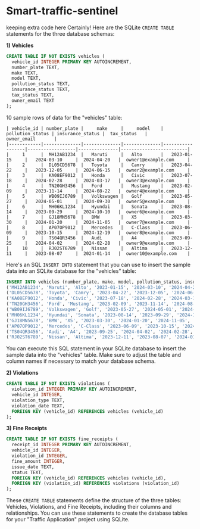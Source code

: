 # Smart-traffic-sentinel

keeping extra code here
Certainly! Here are the SQLite `CREATE TABLE` statements for the three database schemas:

**1) Vehicles**

```sql
CREATE TABLE IF NOT EXISTS vehicles (
  vehicle_id INTEGER PRIMARY KEY AUTOINCREMENT,
  number_plate TEXT,
  make TEXT,
  model TEXT,
  pollution_status TEXT,
  insurance_status TEXT,
  tax_status TEXT,
  owner_email TEXT
);
```

10 sample rows of data for the "vehicles" table:

```plaintext
| vehicle_id | number_plate |     make     |     model    | pollution_status | insurance_status |  tax_status   |       owner_email       |
|------------|--------------|--------------|--------------|------------------|------------------|---------------|-------------------------|
|     1      |  MH12AB1234  |   Maruti     |   Alto       |   2023-01-15     |   2024-03-10     |  2024-04-20   |  owner1@example.com     |
|     2      |  DL05CD5678  |   Toyota     |   Camry      |   2023-04-22     |   2023-12-05     |  2024-06-15   |  owner2@example.com     |
|     3      |  KA08EF9012  |   Honda      |   Civic      |   2023-07-18     |   2024-02-28     |  2024-03-17   |  owner3@example.com     |
|     4      |  TN20GH3456  |   Ford       |   Mustang    |   2023-02-09     |   2023-11-14     |  2024-08-22   |  owner4@example.com     |
|     5      |  WB09IJ6789  |   Volkswagen |   Golf       |   2023-05-27     |   2024-05-01     |  2024-09-30   |  owner5@example.com     |
|     6      |  MH06KL1234  |   Hyundai    |   Sonata     |   2023-08-14     |   2023-09-29     |  2024-10-10   |  owner6@example.com     |
|     7      |  GJ18MN5678  |   BMW        |   X5         |   2023-03-30     |   2024-01-20     |  2024-11-05   |  owner7@example.com     |
|     8      |  AP07OP9012  |   Mercedes   |   C-Class    |   2023-06-09     |   2023-10-15     |  2024-12-19   |  owner8@example.com     |
|     9      |  TS04QR3456  |   Audi       |   A4         |   2023-09-25     |   2024-04-02     |  2024-02-28   |  owner9@example.com     |
|     10     |  RJ02ST6789  |   Nissan     |   Altima     |   2023-12-11     |   2023-08-07     |  2024-01-14   |  owner10@example.com    |
```

Here's an SQL `INSERT INTO` statement that you can use to insert the sample data into an SQLite database for the "vehicles" table:

```sql
INSERT INTO vehicles (number_plate, make, model, pollution_status, insurance_status, tax_status, owner_email) VALUES
('MH12AB1234', 'Maruti', 'Alto', '2023-01-15', '2024-03-10', '2024-04-20', 'owner1@example.com'),
('DL05CD5678', 'Toyota', 'Camry', '2023-04-22', '2023-12-05', '2024-06-15', 'owner2@example.com'),
('KA08EF9012', 'Honda', 'Civic', '2023-07-18', '2024-02-28', '2024-03-17', 'owner3@example.com'),
('TN20GH3456', 'Ford', 'Mustang', '2023-02-09', '2023-11-14', '2024-08-22', 'owner4@example.com'),
('WB09IJ6789', 'Volkswagen', 'Golf', '2023-05-27', '2024-05-01', '2024-09-30', 'owner5@example.com'),
('MH06KL1234', 'Hyundai', 'Sonata', '2023-08-14', '2023-09-29', '2024-10-10', 'owner6@example.com'),
('GJ18MN5678', 'BMW', 'X5', '2023-03-30', '2024-01-20', '2024-11-05', 'owner7@example.com'),
('AP07OP9012', 'Mercedes', 'C-Class', '2023-06-09', '2023-10-15', '2024-12-19', 'owner8@example.com'),
('TS04QR3456', 'Audi', 'A4', '2023-09-25', '2024-04-02', '2024-02-28', 'owner9@example.com'),
('RJ02ST6789', 'Nissan', 'Altima', '2023-12-11', '2023-08-07', '2024-01-14', 'owner10@example.com');
```

You can execute this SQL statement in your SQLite database to insert the sample data into the "vehicles" table. Make sure to adjust the table and column names if necessary to match your database schema.


**2) Violations**

```sql
CREATE TABLE IF NOT EXISTS violations (
  violation_id INTEGER PRIMARY KEY AUTOINCREMENT,
  vehicle_id INTEGER,
  violation_type TEXT,
  violation_date TEXT,
  FOREIGN KEY (vehicle_id) REFERENCES vehicles (vehicle_id)
);
```

**3) Fine Receipts**

```sql
CREATE TABLE IF NOT EXISTS fine_receipts (
  receipt_id INTEGER PRIMARY KEY AUTOINCREMENT,
  vehicle_id INTEGER,
  violation_id INTEGER,
  fine_amount INTEGER,
  issue_date TEXT,
  status TEXT,
  FOREIGN KEY (vehicle_id) REFERENCES vehicles (vehicle_id),
  FOREIGN KEY (violation_id) REFERENCES violations (violation_id)
);
```

These `CREATE TABLE` statements define the structure of the three tables: Vehicles, Violations, and Fine Receipts, including their columns and relationships. You can use these statements to create the database tables for your "Traffic Application" project using SQLite.
